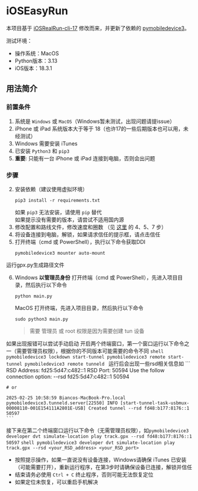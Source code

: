 # iOSEasyRun

本项目基于 [iOSRealRun-cli-17](https://github.com/iOSRealRun/iOSRealRun-cli-17) 修改而来，并更新了依赖的 [pymobiledevice3](https://github.com/doronz88/pymobiledevice3)。

测试环境：
- 操作系统：MacOS
- Python版本：3.13
- iOS版本：18.3.1

## 用法简介

### 前置条件

1. 系统是 `Windows` 或 `MacOS`（Windows暂未测试，出现问题请提issue）
2. iPhone 或 iPad 系统版本大于等于 18（也许17的一些后期版本也可以用，未经测试）
3. Windows 需要安装 iTunes
4. 已安装 `Python3` 和 `pip3`
5. **重要**: 只能有一台 iPhone 或 iPad 连接到电脑，否则会出问题

### 步骤

2. 安装依赖（建议使用虚拟环境）  
    ```shell
    pip3 install -r requirements.txt
    ```
    如果 `pip3` 无法安装，请使用 `pip` 替代  
    如果提示没有需要的版本，请尝试不适用国内源  
3. 修改配置和路线文件，修改速度和圈数 （见 [这里](https://github.com/iOSRealRun/iOSRealRun-cli/blob/main/README.md#%E4%BD%BF%E7%94%A8%E6%96%B9%E6%B3%95) 的 4、5、7 步）
4. 将设备连接到电脑，解锁，如果请求信任的提示框，请点击信任
5. 打开终端（cmd 或 PowerShell），执行以下命令获取DDI
    ```shell
    pymobiledevice3 mounter auto-mount
    ```

运行gpx.py生成路径文件

6. Windows **以管理员身份** 打开终端（cmd 或 PowerShell），先进入项目目录，然后执行以下命令 
    ```shell
    python main.py
    ```
    MacOS 打开终端，先进入项目目录，然后执行以下命令  
    ```shell
    sudo python3 main.py
    ```
    > 需要 管理员 或 root 权限是因为需要创建 tun 设备  

如果出现报错可以尝试手动启动
开启两个终端窗口，第一个窗口运行以下命令之一（需要管理员权限），根据你的不同版本可能需要的命令不同
    ```shell
    pymobiledevice3 lockdown start-tunnel
    pymobiledevice3 remote start-tunnel
    pymobiledevice3 remote tunneld
    ```
运行后会出现一些rsd相关信息如
    ```
    RSD Address: fd25:5d47:c482::1
    RSD Port: 50594
    Use the follow connection option:
    --rsd fd25:5d47:c482::1 50594

    # or

    2025-02-25 10:58:59 Biancos-MacBook-Pro.local pymobiledevice3.tunneld.server[22550] INFO [start-tunnel-task-usbmux-00008110-001E154111A2801E-USB] Created tunnel --rsd fd48:b177:8176::1 50597
    ```

接下来在第二个终端窗口运行以下命令（无需管理员权限），如`pymobiledevice3 developer dvt simulate-location play track.gpx --rsd fd48:b177:8176::1 50597`
    ```shell
    pymobiledevice3 developer dvt simulate-location play track.gpx --rsd <your_RSD_address> <your_RSD_port>
    ```

- 按照提示操作，如果一直说没有设备连接，Windows请确保 iTunes 已安装（可能需要打开），重新运行程序，在第3步时请确保设备已连接，解锁并信任
- 结束请务必使用 `Ctrl + C` 终止程序，否则可能无法恢复定位
- 如果定位未恢复，可以重启手机解决
